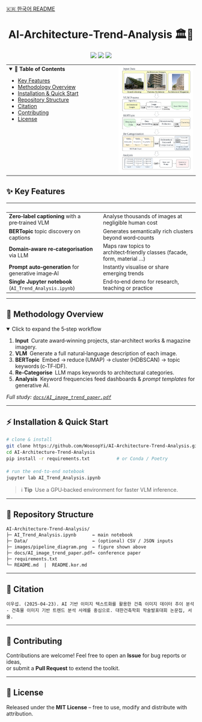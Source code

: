 <!-- ─────────────── Language switcher ─────────────── -->
[🇰🇷 한국어 README](README.kor.md)

<h1 align="center">AI‑Architecture‑Trend‑Analysis 🏛️🤖</h1>
<p align="center">
  <a href="https://www.python.org/"><img src="https://img.shields.io/badge/Python-3.10%2B-blue.svg"></a>
  <a href="LICENSE"><img src="https://img.shields.io/badge/License-MIT-yellow.svg"></a>
  <a href="https://github.com/WoosopYi/AI-Architecture-Trend-Analysis/stargazers">
    <img src="https://img.shields.io/github/stars/WoosopYi/AI-Architecture-Trend-Analysis?style=social">
  </a>
</p>

<table>
<tr>
  <!-- ──────────────── TOC (left) ──────────────── -->
  <td width="58%" valign="top">

  <details open>
  <summary><strong>📜 Table of Contents</strong></summary>

  - [Key Features](#key-features)  
  - [Methodology Overview](#methodology-overview)  
  - [Installation & Quick Start](#installation--quick-start)  
  - [Repository Structure](#repository-structure)  
  - [Citation](#citation)  
  - [Contributing](#contributing)  
  - [License](#license)

  </details>

  </td>

  <!-- ───────────── Diagram (right) ────────────── -->
  <td width="42%" align="right" valign="top">
    <img src="docs/assets/pipeline_diagram.png" alt="Pipeline overview" width="280">
  </td>
</tr>
</table>


## ✨ Key Features
| &nbsp; | &nbsp; |
| :-- | :-- |
| **Zero‑label captioning** with a pre‑trained VLM | Analyse thousands of images at negligible human cost |
| **BERTopic** topic discovery on captions | Generates semantically rich clusters beyond word‑counts |
| **Domain‑aware re‑categorisation** via LLM | Maps raw topics to architect‑friendly classes (facade, form, material …) |
| **Prompt auto‑generation** for generative image‑AI | Instantly visualise or share emerging trends |
| **Single Jupyter notebook** (`AI_Trend_Analysis.ipynb`) | End‑to‑end demo for research, teaching or practice |

---

## 🔬 Methodology Overview
<details open>
<summary>Click to expand the 5‑step workflow</summary>

1. **Input** Curate award‑winning projects, star‑architect works & magazine imagery.  
2. **VLM** Generate a full natural‑language description of each image.  
3. **BERTopic** Embed → reduce (UMAP) → cluster (HDBSCAN) → topic keywords (c‑TF‑IDF).  
4. **Re‑Categorise** LLM maps keywords to architectural categories.  
5. **Analysis** Keyword frequencies feed dashboards & *prompt templates* for generative AI.

*Full study: [`docs/AI_image_trend_paper.pdf`](docs/AI_image_trend_paper.pdf)*
</details>

---

## ⚡ Installation & Quick Start
```bash
# clone & install
git clone https://github.com/WoosopYi/AI-Architecture-Trend-Analysis.git
cd AI-Architecture-Trend-Analysis
pip install -r requirements.txt          # or Conda / Poetry

# run the end‑to‑end notebook
jupyter lab AI_Trend_Analysis.ipynb
```

> ℹ️ **Tip** Use a GPU‑backed environment for faster VLM inference.

---

## 📂 Repository Structure
```
AI-Architecture-Trend-Analysis/
├─ AI_Trend_Analysis.ipynb      ← main notebook
├─ Data/                        ← (optional) CSV / JSON inputs
├─ images/pipeline_diagram.png  ← figure shown above
├─ docs/AI_image_trend_paper.pdf← conference paper
├─ requirements.txt
└─ README.md  |  README.kor.md
```

---

## 📝 Citation
```plain
이우섭. (2025‑04‑23). AI 기반 이미지 텍스트화를 활용한 건축 이미지 데이터 추이 분석 
- 건축물 이미지 기반 트렌드 분석 사례를 중심으로. 대한건축학회 학술발표대회 논문집, 서울.
```

---

## 🤝 Contributing
Contributions are welcome! Feel free to open an **Issue** for bug reports or ideas,  
or submit a **Pull Request** to extend the toolkit.

---

## 📜 License
Released under the **MIT License** – free to use, modify and distribute with attribution.

